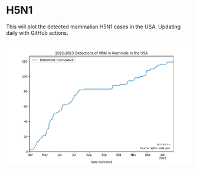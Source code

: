# H5N1

This will plot the detected mammalian H5N1 cases in the USA. Updating daily with GitHub actions. 

![Cumulative graph of detected mammalian H5N1 cases in the USA](plot.png)
